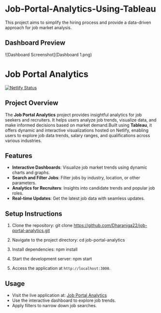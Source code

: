 # Job-Portal-Analytics-Using-Tableau
This project aims to simplify the hiring process and provide a data-driven approach for job market analysis.

## Dashboard Preview
![Dashboard Screenshot](Dashboard 1.png)

# Job Portal Analytics
[![Netlify Status](https://api.netlify.com/api/v1/badges/cce94634-2385-460e-bd1e-7e38ba7fdeb6/deploy-status)](https://app.netlify.com/sites/jobportalanalytic/deploys)

## Project Overview
The **Job Portal Analytics** project provides insightful analytics for job seekers and recruiters. It helps users analyze job trends, visualize data, and make informed decisions based on market demand.Built using **Tableau**, it offers dynamic and interactive visualizations hosted on Netlify, enabling users to explore job data trends, salary ranges, and qualifications across various industries.

## Features
- **Interactive Dashboards**: Visualize job market trends using dynamic charts and graphs.
- **Search and Filter Jobs**: Filter jobs by industry, location, or other parameters.
- **Analytics for Recruiters**: Insights into candidate trends and popular job roles.
- **Real-time Updates**: Get the latest job data with seamless updates.

## Setup Instructions
1. Clone the repository:
   git clone https://github.com/Dharaniga22/job-portal-analytics.git
  
2. Navigate to the project directory:
   cd job-portal-analytics

3. Install dependencies:
   npm install

4. Start the development server:
   npm start

5. Access the application at `http://localhost:3000`.

## Usage
- Visit the live application at: [Job Portal Analytics](https://jobportalanalytic.netlify.app)
- Use the interactive dashboard to explore job trends.
- Apply filters to narrow down job searches.
